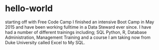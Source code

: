 # hello-world
starting off with Free Code Camp
I finished an intensive Boot Camp in May 2015 and have been working fulltime in a Data Steward ever since. I have had a number of different trainings including; SQL Python, R, Database Administration, Management Training and a course I am taking now from Duke University called Excel to My SQL.
